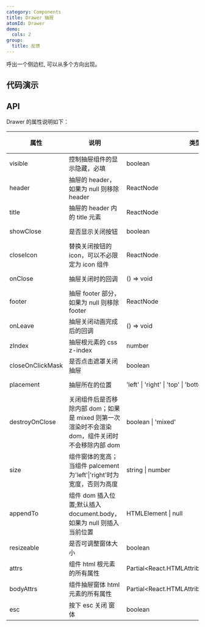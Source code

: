 ```yaml
---
category: Components
title: Drawer 抽屉
atomId: Drawer
demo:
  cols: 2
group:
  title: 反馈
---
```


呼出一个侧边栏, 可以从多个方向出现。

## 代码演示

<!-- prettier-ignore -->
<code src="./demo/basic.tsx"></code>
<code src="./demo/nest.tsx"></code>
<code src="./demo/appendTo.tsx"></code>
<code src="./demo/resizeable.tsx"></code>

## API

Drawer 的属性说明如下：

| 属性             | 说明                                                                                            | 类型                                         | 默认值        | 版本 |
| ---------------- | ----------------------------------------------------------------------------------------------- | -------------------------------------------- | ------------- | ---- |
| visible          | 控制抽屉组件的显示隐藏，必填                                                                    | boolean                                      | --            | --   |
| header           | 抽屉的 header，如果为 null 则移除 header                                                        | ReactNode                                    | --            | --   |
| title            | 抽屉的 header 内的 title 元素                                                                   | ReactNode                                    | --            | --   |
| showClose        | 是否显示关闭按钮                                                                                | boolean                                      | true          | --   |
| closeIcon        | 替换关闭按钮的 icon，可以不必限定为 icon 组件                                                   | ReactNode                                    | \<Close \/\>  | --   |
| onClose          | 抽屉关闭时的回调                                                                                | () => void                                   | --            | --   |
| footer           | 抽屉 footer 部分，如果为 null 则移除 footer                                                     | ReactNode                                    | --            | --   |
| onLeave          | 抽屉关闭动画完成后的回调                                                                        | () => void                                   | --            | --   |
| zIndex           | 抽屉根元素的 css z-index                                                                        | number                                       | 1000          | --   |
| closeOnClickMask | 是否点击遮罩关闭抽屉                                                                            | boolean                                      | true          | --   |
| placement        | 抽屉所在的位置                                                                                  | 'left' \| 'right' \| 'top' \| 'bottom'       | 'right'       | --   |
| destroyOnClose   | 关闭组件后是否移除内部 dom；如果是 mixed 则第一次渲染时不会渲染 dom，组件关闭时不会移除内部 dom | boolean \| 'mixed'                           | 'mixed'       | --   |
| size             | 组件窗体的宽高；当组件 palcement 为'left'\|'right'时为宽度，否则为高度                          | string \| number                             | '35%'         | --   |
| appendTo         | 组件 dom 插入位置;默认插入 document.body，如果为 null 则插入当前位置                            | HTMLElement \| null                          | document.body | --   |
| resizeable       | 是否可调整窗体大小                                                                              | boolean                                      | false         | --   |
| attrs            | 组件 html 根元素的所有属性                                                                      | Partial\<React.HTMLAttributes\<HTMLElement>> | --            | --   |
| bodyAttrs        | 组件抽屉窗体 html 元素的所有属性                                                                | Partial\<React.HTMLAttributes\<HTMLElement>> | --            | --   |
| esc              | 按下 esc 关闭 窗体                                                                              | boolean                                      | false         |      |
